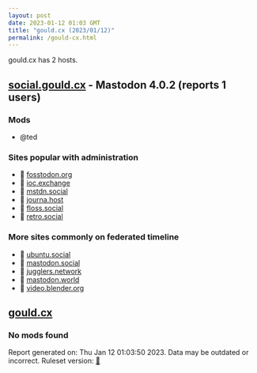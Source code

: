 ```yaml
---
layout: post
date: 2023-01-12 01:03 GMT
title: "gould.cx (2023/01/12)"
permalink: /gould-cx.html
---
```


gould.cx has 2 hosts.

## [social.gould.cx](https://social.gould.cx) - Mastodon 4.0.2 (reports 1 users)

### Mods
 * @ted

### Sites popular with administration

* 🐘 [fosstodon.org](/fosstodon-org.html)
* 🐘 [ioc.exchange](/ioc-exchange.html)
* 🐘 [mstdn.social](/mstdn-social.html)
* 🐘 [journa.host](/journa-host.html)
* 🐘 [floss.social](/floss-social.html)
* 🐘 [retro.social](/retro-social.html)

### More sites commonly on federated timeline

* 🐘 [ubuntu.social](/ubuntu-social.html)
* 🐘 [mastodon.social](/mastodon-social.html)
* 🐘 [jugglers.network](/jugglers-network.html)
* 🐘 [mastodon.world](/mastodon-world.html)
* 🐘 [video.blender.org](/video-blender-org.html)

## [gould.cx](https://gould.cx)

### No mods found

Report generated on: Thu Jan 12 01:03:50 2023. Data may be outdated or incorrect.
Ruleset version: [🧁](/version-cupcake)

